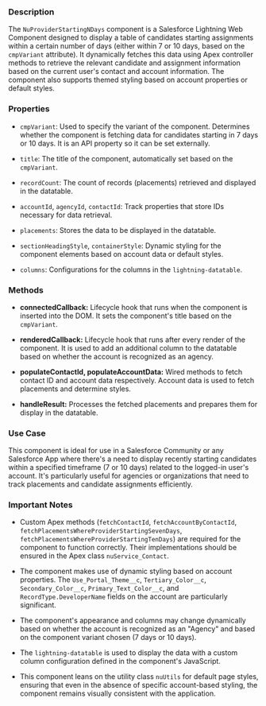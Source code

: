 ### Description

The `NuProviderStartingNDays` component is a Salesforce Lightning Web Component designed to display a table of candidates starting assignments within a certain number of days (either within 7 or 10 days, based on the `cmpVariant` attribute). It dynamically fetches this data using Apex controller methods to retrieve the relevant candidate and assignment information based on the current user's contact and account information. The component also supports themed styling based on account properties or default styles.

### Properties

- `cmpVariant`: Used to specify the variant of the component. Determines whether the component is fetching data for candidates starting in 7 days or 10 days. It is an API property so it can be set externally.

- `title`: The title of the component, automatically set based on the `cmpVariant`.

- `recordCount`: The count of records (placements) retrieved and displayed in the datatable.

- `accountId`, `agencyId`, `contactId`: Track properties that store IDs necessary for data retrieval.

- `placements`: Stores the data to be displayed in the datatable.

- `sectionHeadingStyle`, `containerStyle`: Dynamic styling for the component elements based on account data or default styles.

- `columns`: Configurations for the columns in the `lightning-datatable`. 

### Methods

- **connectedCallback:** Lifecycle hook that runs when the component is inserted into the DOM. It sets the component's title based on the `cmpVariant`.

- **renderedCallback:** Lifecycle hook that runs after every render of the component. It is used to add an additional column to the datatable based on whether the account is recognized as an agency.

- **populateContactId, populateAccountData:** Wired methods to fetch contact ID and account data respectively. Account data is used to fetch placements and determine styles.

- **handleResult:** Processes the fetched placements and prepares them for display in the datatable.

### Use Case

This component is ideal for use in a Salesforce Community or any Salesforce App where there's a need to display recently starting candidates within a specified timeframe (7 or 10 days) related to the logged-in user's account. It's particularly useful for agencies or organizations that need to track placements and candidate assignments efficiently.

### Important Notes

- Custom Apex methods (`fetchContactId`, `fetchAccountByContactId`, `fetchPlacementsWhereProviderStartingSevenDays`, `fetchPlacementsWhereProviderStartingTenDays`) are required for the component to function correctly. Their implementations should be ensured in the Apex class `nuService_Contact`.

- The component makes use of dynamic styling based on account properties. The `Use_Portal_Theme__c`, `Tertiary_Color__c`, `Secondary_Color__c`, `Primary_Text_Color__c`, and `RecordType.DeveloperName` fields on the account are particularly significant.

- The component's appearance and columns may change dynamically based on whether the account is recognized as an "Agency" and based on the component variant chosen (7 days or 10 days).

- The `lightning-datatable` is used to display the data with a custom column configuration defined in the component's JavaScript.

- This component leans on the utility class `nuUtils` for default page styles, ensuring that even in the absence of specific account-based styling, the component remains visually consistent with the application.